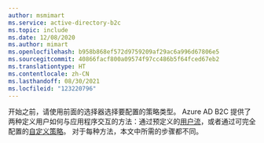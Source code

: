 ```yaml
---
author: msmimart
ms.service: active-directory-b2c
ms.topic: include
ms.date: 12/08/2020
ms.author: mimart
ms.openlocfilehash: b958b868ef572d9759209af29ac6a996d67806e5
ms.sourcegitcommit: 40866facf800a09574f97cc486b5f64fced67eb2
ms.translationtype: HT
ms.contentlocale: zh-CN
ms.lasthandoff: 08/30/2021
ms.locfileid: "123220796"
---
```

开始之前，请使用前面的选择器选择要配置的策略类型。 Azure AD B2C 提供了两种定义用户如何与应用程序交互的方法：通过预定义的[用户流](../articles/active-directory-b2c/user-flow-overview.md)，或者通过可完全配置的[自定义策略](../articles/active-directory-b2c/custom-policy-overview.md)。 对于每种方法，本文中所需的步骤都不同。  
